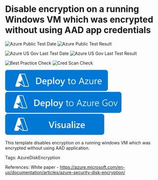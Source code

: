# Disable encryption on a running Windows VM which was encrypted without using AAD app credentials

![Azure Public Test Date](https://azurequickstartsservice.blob.core.windows.net/badges/quickstarts/microsoft.compute/decrypt-running-windows-vm-without-aad/PublicLastTestDate.svg)
![Azure Public Test Result](https://azurequickstartsservice.blob.core.windows.net/badges/quickstarts/microsoft.compute/decrypt-running-windows-vm-without-aad/PublicDeployment.svg)

![Azure US Gov Last Test Date](https://azurequickstartsservice.blob.core.windows.net/badges/quickstarts/microsoft.compute/decrypt-running-windows-vm-without-aad/FairfaxLastTestDate.svg)
![Azure US Gov Last Test Result](https://azurequickstartsservice.blob.core.windows.net/badges/quickstarts/microsoft.compute/decrypt-running-windows-vm-without-aad/FairfaxDeployment.svg)

![Best Practice Check](https://azurequickstartsservice.blob.core.windows.net/badges/quickstarts/microsoft.compute/decrypt-running-windows-vm-without-aad/BestPracticeResult.svg)
![Cred Scan Check](https://azurequickstartsservice.blob.core.windows.net/badges/quickstarts/microsoft.compute/decrypt-running-windows-vm-without-aad/CredScanResult.svg)

[![Deploy To Azure](https://raw.githubusercontent.com/Azure/azure-quickstart-templates/master/1-CONTRIBUTION-GUIDE/images/deploytoazure.svg?sanitize=true)](https://portal.azure.com/#create/Microsoft.Template/uri/https%3A%2F%2Fraw.githubusercontent.com%2FAzure%2Fazure-quickstart-templates%2Fmaster%2Fquickstarts%2Fmicrosoft.compute%2Fdecrypt-running-windows-vm-without-aad%2Fazuredeploy.json)  [![Deploy To Azure US Gov](https://raw.githubusercontent.com/Azure/azure-quickstart-templates/master/1-CONTRIBUTION-GUIDE/images/deploytoazuregov.svg?sanitize=true)](https://portal.azure.us/#create/Microsoft.Template/uri/https%3A%2F%2Fraw.githubusercontent.com%2FAzure%2Fazure-quickstart-templates%2Fmaster%2Fquickstarts%2Fmicrosoft.compute%2Fdecrypt-running-windows-vm-without-aad%2Fazuredeploy.json)  [![Visualize](https://raw.githubusercontent.com/Azure/azure-quickstart-templates/master/1-CONTRIBUTION-GUIDE/images/visualizebutton.svg?sanitize=true)](http://armviz.io/#/?load=https%3A%2F%2Fraw.githubusercontent.com%2FAzure%2Fazure-quickstart-templates%2Fmaster%2Fquickstarts%2Fmicrosoft.compute%2Fdecrypt-running-windows-vm-without-aad%2Fazuredeploy.json)

This template disables encryption on a running windows VM which was encrypted without using AAD application.

Tags: AzureDiskEncryption

References:
White paper - https://azure.microsoft.com/en-us/documentation/articles/azure-security-disk-encryption/
